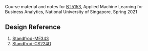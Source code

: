 ## 

Course material and notes for [BT5153](https://nusmsba.github.io/), Applied Machine Learning for Business Analytics, National University of Singapore, Spring 2021                                       

## Design Reference

1. [Standfrod-ME343](https://stanford-me343.github.io/)
2. [Standfrod-CS224D](https://cs224d.stanford.edu/)

